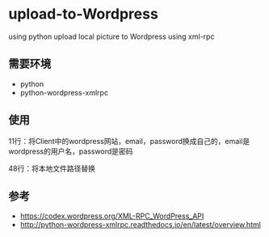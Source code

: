 # upload-to-Wordpress

using python
upload local picture to Wordpress using xml-rpc

## 需要环境
* python
* python-wordpress-xmlrpc

## 使用
11行：将Client中的wordpress网站，email，password换成自己的，email是wordpress的用户名，password是密码 

48行：将本地文件路径替换
## 参考
* https://codex.wordpress.org/XML-RPC_WordPress_API
* http://python-wordpress-xmlrpc.readthedocs.io/en/latest/overview.html

